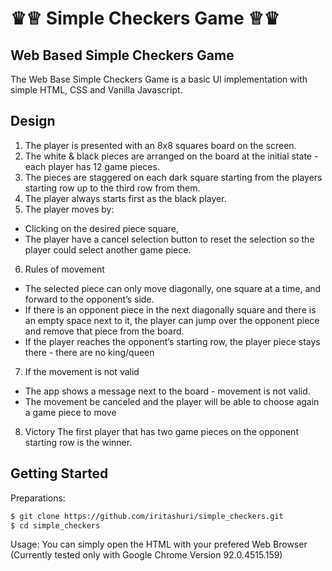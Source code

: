 # ♛♕  Simple Checkers Game  ♕♛
## Web Based Simple Checkers Game 

The Web Base Simple Checkers Game is a basic UI implementation with simple HTML, CSS and Vanilla Javascript.

## Design

1. The player is presented with an 8x8 squares board on the screen. 
2. The white & black pieces are arranged on the board at the initial state - each player has 12 game pieces.
3. The pieces are staggered on each dark square starting from the players starting row up to the third row from them. 
4. The player always starts first as the black player.
5. The player moves by:
- Clicking on the desired piece square,
- The player have a cancel selection button to reset the selection so the player could select another game piece.
6. Rules of movement
- The selected piece can only move diagonally, one square at a time, and forward to the opponent’s side.
- If there is an opponent piece in the next diagonally square and there is an empty space next to it, the player can jump over the opponent piece and remove that piece from the board. 
- If the player reaches the opponent’s starting row, the player piece stays there - there are no king/queen
7. If the movement is not valid
- The app shows a message next to the board - movement is not valid.
- The movement be canceled and the player will be able to choose again a game piece to move
8. Victory
The first player that has two game pieces on the opponent starting row is the winner. 

## Getting Started

Preparations:
```sh
$ git clone https://github.com/iritashuri/simple_checkers.git
$ cd simple_checkers
```

Usage:
You can simply open the HTML with your prefered Web Browser (Currently tested only with Google Chrome Version 92.0.4515.159)
